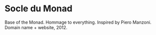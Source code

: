 # Socle du Monad

Base of the Monad. Hommage to everything. Inspired by Piero Manzoni. Domain name + website, 2012.
